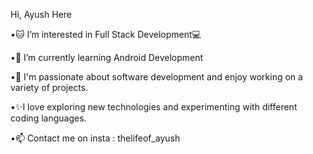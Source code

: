 Hi, Ayush Here

•🐱 I’m interested in Full Stack Development💻

•🌱 I’m currently learning Android Development

•💞️ I'm passionate about software development and enjoy working on a variety of projects.

•✨I love exploring new technologies and experimenting with different coding languages.

•📫 Contact me on insta : thelifeof_ayush
